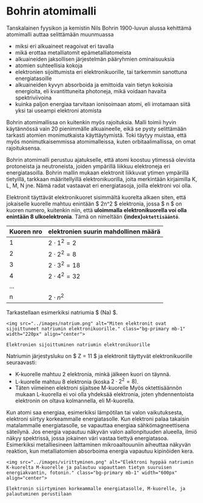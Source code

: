 # Bohrin atomimalli

Tanskalainen fyysikon ja kemistin Nils Bohrin 1900-luvun alussa kehittämä atomimalli auttaa selittämään muunmuassa
- miksi eri alkuaineet reagoivat eri tavalla
- mikä erottaa metalliatomit epämetalliatomeista
- alkuaineiden jaksollisen järjestelmän pääryhmien ominaisuuksia
- atomien suhteellisia kokoja
- elektronien sijoittumista eri elektronikuorille, tai tarkemmin sanottuna energiatasoille
- alkuaineiden kyvyn absorboida ja emittoida vain tietyn kokoisia energioita, eli kvantittuneita photoneja, mikä voidaan havaita spektriviivoina
- kuinka paljon energiaa tarvitaan ionisoimaan atomi, eli irrotamaan siitä yksi tai useampi elektroni atomista

Bohrin atomimallissa on kuitenkin myös rajoituksia. Malli toimii hyvin käytännössä vain 20 pienimmälle alkuaineelle, eikä se pysty selittämään tarkasti atomien monimutkaista käyttäytymistä. Toki täytyy muistaa, että myös monimutkaisemmissa atomimalleissa, kuten orbitaalimallissa, on omat rajoituksensa.

Bohrin atomimalli perustuu ajatukselle, että atomi koostuu ytimessä olevista protoneista ja neutroneista, joiden ympärillä liikkuu elektroneja eri energiatasoilla. Bohrin mallin mukaan elektronit liikkuvat ytimen ympärillä tietyillä, tarkkaan määritellyillä elektronikuorilla, joita merkintään kirjaimilla K, L, M, N jne. Nämä radat vastaavat eri energiatasoja, joilla elektroni voi olla.

Elektronit täyttävät elektronikuoret sisimmältä kuorelta alkaen siten, että jokaiselle kuorelle mahtuu enintään $ 2n^2 $ elektronia, jossa $ n $ on kuoren numero, kuitenkin niin, että **uloimmalla elektronikuorella voi olla enintään 8 ulkoelektronia**. Tämä on nimeltään **{index}`oktettisääntö`**.

| Kuoren nro | elektronien suurin mahdollinen määrä |
| ---------- | ------------------------------------ |
| 1          | $2 \cdot 1^2=2$                      |
| 2          | $2 \cdot 2^2=8$                      |
| 3          | $2 \cdot 3^2=18$                     |
| 4          | $2 \cdot 4^2=32$                     |
| ...        |                                      |
| n          | $2 \cdot n^2$                        |

Tarkastellaan esimerkiksi natriumia $ (Na) $.
```{figure-md} Natriumin elektronikonfiguraatio
<img src="../images/natrium.png" alt="Miten elektronit ovat sijoittuneet natriumin elektronikuorille." class="bg-primary mb-1" width="220px" align="center">

Elektronien sijoittuminen natriumin elektronikuorille
```

Natriumin järjestysluku on $ Z = 11 $ ja elektronit täyttyvät elektronikuorille seuraavasti:
- K-kuorelle mahtuu 2 elektronia, minkä jälkeen kuori on täynnä.
- L-kuorelle mahtuu 8 elektronia $($koska $2 \cdot 2^2=8)$.  
- Täten viimeinen elektroni sijaitsee M-kuorelle Myös oktettisäännön mukaan L-kuorella ei voi olla yhdeksää elektronia, joten yhdennentoista elektronin on oltava kolmannella, eli M-kuorella.

Kun atomi saa energiaa, esimerkiksi lämpötilan tai valon vaikutuksesta, elektroni siirtyy korkeammalle energiatasolle. Kun elektroni palaa takaisin matalammalle energiatasolle, se vapauttaa energiaa sähkömagneettisena säteilynä. Jos energia vapautuu näkyvän valon aallonpituuden alueella, ilmiö näkyy spektrissä, jossa jokainen väri vastaa tiettyä energiatasoa. Esimerkiksi metalliesineen laittaminen mikroaaltouuniin aiheuttaa näkyvän reaktion, kun metalliatomien absorboima energia vapautuu kipinöiden kera.
```{figure-md} Natriumin virittyminen
<img src="../images/virittyminen.png" alt="Elektroni hyppää natriumin K-kuorelta M-kuorelle ja palautuu vapauttaen tietyn suuruisen energiakvantin, fotonin." class="bg-primary mb-1" width="600px" align="center">

Elektronin siirtyminen korkeammalle energiatasolle, M-kuorelle, ja palautuminen perustilaan
```